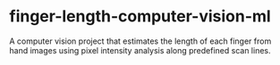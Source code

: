 # finger-length-computer-vision-ml
A computer vision project that estimates the length of each finger from hand images using pixel intensity analysis along predefined scan lines.
